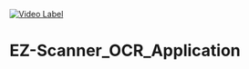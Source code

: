 [![Video Label](https://user-images.githubusercontent.com/48519031/156896855-7e0004b9-b0de-415c-9f7d-6952cccb4d63.png)](https://www.youtube.com/watch?v=XiosxnspzgY)
# EZ-Scanner_OCR_Application

